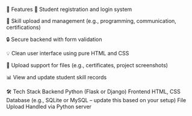 🚀 Features
📝 Student registration and login system

📄 Skill upload and management (e.g., programming, communication, certifications)

🔒 Secure backend with form validation

💡 Clean user interface using pure HTML and CSS

📂 Upload support for files (e.g., certificates, project screenshots)

📊 View and update student skill records

🛠️ Tech Stack
Backend	Python (Flask or Django)
Frontend	HTML, CSS
Database	(e.g., SQLite or MySQL – update this based on your setup)
File Upload	Handled via Python server


